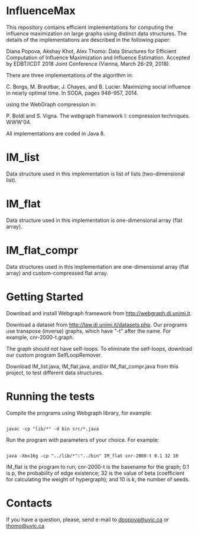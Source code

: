# InfluenceMax
This repository contains efficient implementations for computing the influence maximization on large graphs using distinct data structures. The details of the implementations are described in the following paper:

Diana Popova, Akshay Khot, Alex Thomo: Data Structures for Efficient Computation of Influence Maximization and Influence Estimation. Accepted by EDBT/ICDT 2018 Joint Conference (Vienna, March 26-29, 2018).

There are three implementations of the algorithm in:

C. Borgs, M. Brautbar, J. Chayes, and B. Lucier. Maximizing social influence
in nearly optimal time. In SODA, pages 946–957, 2014.

using the WebGraph compression in:

P. Boldi and S. Vigna. The webgraph framework I: compression techniques. WWW'04. 

All implementations are coded in Java 8.
# IM_list
Data structure used in this implementation is list of lists (two-dimensional list).
# IM_flat
Data structure used in this implementation is one-dimensional array (flat array).
# IM_flat_compr
Data structures used in this implementation are one-dimensional array (flat array) and custom-compressed flat array.
# Getting Started
Download and install Webgraph framework from http://webgraph.di.unimi.it.

Download a dataset from http://law.di.unimi.it/datasets.php. Our programs use transpose (inverse) graphs, 
which have "-t" after the name. For example, cnr-2000-t.graph. 

The graph should not have self-loops. To eliminate the self-loops, download our custom program SelfLoopRemover.

Download IM_list.java, IM_flat.java, and/or IM_flat_compr.java from this project, to test different data structures.
# Running the tests
Compile the programs using Webgraph library, for example:

```

javac -cp "lib/*" -d bin src/*.java

```

Run the program with parameters of your choice. For example:

```

java -Xmx16g -cp "../lib/*":"../bin" IM_flat cnr-2000-t 0.1 32 10

```

IM_flat is the program to run; cnr-2000-t is the basename for the graph; 0.1 is p, the probability of edge existence;
32 is the value of beta (coefficient for calculating the weight of hypergraph); and 10 is k, the number of seeds.
# Contacts
If you have a question, please, send e-mail to dpopova@uvic.ca or thomo@uvic.ca

